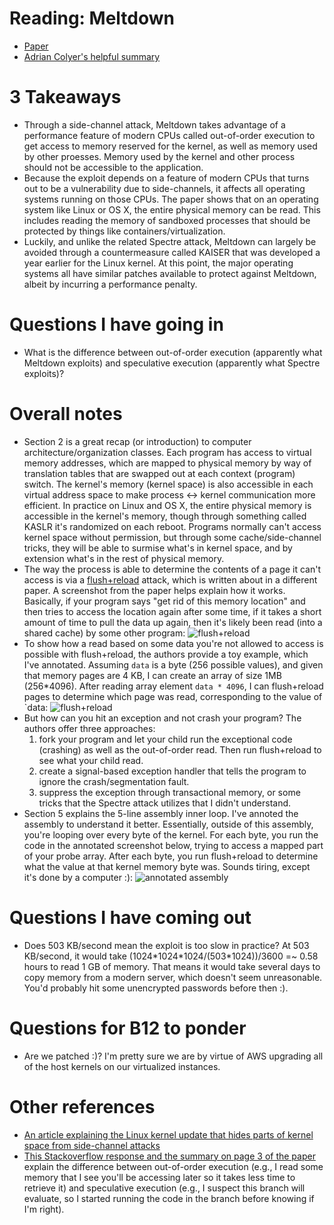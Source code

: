 # Reading: Meltdown
* [Paper](https://meltdownattack.com/meltdown.pdf)
* [Adrian Colyer's helpful summary](https://blog.acolyer.org/2018/01/15/meltdown/)


# 3 Takeaways
* Through a side-channel attack, Meltdown takes advantage of a performance feature of modern CPUs called out-of-order execution to get access to memory reserved for the kernel, as well as memory used by other proesses. Memory used by the kernel and other process should not be accessible to the application.
* Because the exploit depends on a feature of modern CPUs that turns out to be a vulnerability due to side-channels, it affects all operating systems running on those CPUs. The paper shows that on an operating system like Linux or OS X, the entire physical memory can be read. This includes reading the memory of sandboxed processes that should be protected by things like containers/virtualization.
* Luckily, and unlike the related Spectre attack, Meltdown can largely be avoided through a countermeasure called KAISER that was developed a year earlier for the Linux kernel. At this point, the major operating systems all have similar patches available to protect against Meltdown, albeit by incurring a performance penalty.

# Questions I have going in
* What is the difference between out-of-order execution (apparently what Meltdown exploits) and speculative execution (apparently what Spectre exploits)?

# Overall notes
* Section 2 is a great recap (or introduction) to computer architecture/organization classes. Each program has access to virtual memory addresses, which are mapped to physical memory by way of translation tables that are swapped out at each context (program) switch. The kernel's memory (kernel space) is also accessible in each virtual address space to make process <-> kernel communication more efficient. In practice on Linux and OS X, the entire physical memory is accessible in the kernel's memory, though through something called KASLR it's randomized on each reboot. Programs normally can't access kernel space without permission, but through some cache/side-channel tricks, they will be able to surmise what's in kernel space, and by extension what's in the rest of physical memory.
* The way the process is able to determine the contents of a page it can't access is via a [flush+reload](https://eprint.iacr.org/2013/448.pdf) attack, which is written about in a different paper. A screenshot from the paper helps explain how it works. Basically, if your program says "get rid of this memory location" and then tries to access the location again after some time, if it takes a short amount of time to pull the data up again, then it's likely been read (into a shared cache) by some other program:
![flush+reload](https://marcua.keybase.pub/meltdown-screenshots/flush-reload.png)
* To show how a read based on some data you're not allowed to access is possible with flush+reload, the authors provide a toy example, which I've annotated. Assuming `data` is a byte (256 possible values), and given that memory pages are 4 KB, I can create an array of size 1MB (256\*4096). After reading array element `data * 4096`, I can flush+reload pages to determine which page was read, corresponding to the value of `data:
![flush+reload](https://marcua.keybase.pub/meltdown-screenshots/toy-example.png)
* But how can you hit an exception and not crash your program? The authors offer three approaches:
  1) fork your program and let your child run the exceptional code (crashing) as well as the out-of-order read. Then run flush+reload to see what your child read.
  2) create a signal-based exception handler that tells the program to ignore the crash/segmentation fault.
  3) suppress the exception through transactional memory, or some tricks that the Spectre attack utilizes that I didn't understand.
* Section 5 explains the 5-line assembly inner loop. I've annoted the assembly to understand it better. Essentially, outside of this assembly, you're looping over every byte of the kernel. For each byte, you run the code in the annotated screenshot below, trying to access a mapped part of your probe array. After each byte, you run flush+reload to determine what the value at that kernel memory byte was. Sounds tiring, except it's done by a computer :):
![annotated assembly](https://marcua.keybase.pub/meltdown-screenshots/annotated-assembly.png)

# Questions I have coming out
* Does 503 KB/second mean the exploit is too slow in practice? At 503 KB/second, it would take (1024\*1024\*1024\/(503\*1024))\/3600 \=\~ 0.58 hours to read 1 GB of memory. That means it would take several days to copy memory from a modern server, which doesn't seem unreasonable. You'd probably hit some unencrypted passwords before then :).

# Questions for B12 to ponder
* Are we patched :)? I'm pretty sure we are by virtue of AWS upgrading all of the host kernels on our virtualized instances.

# Other references
* [An article explaining the Linux kernel update that hides parts of kernel space from side-channel attacks](https://lwn.net/Articles/738975/)
* [This Stackoverflow response and the summary on page 3 of the paper](https://stackoverflow.com/questions/49601910/out-of-order-execution-vs-speculative-execution) explain the difference between out-of-order execution (e.g., I read some memory that I see you'll be accessing later so it takes less time to retrieve it) and speculative execution (e.g., I suspect this branch will evaluate, so I started running the code in the branch before knowing if I'm right).

